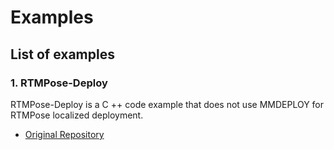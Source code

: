 # Examples

## List of examples

### 1. RTMPose-Deploy

RTMPose-Deploy is a C ++ code example that does not use MMDEPLOY for RTMPose localized deployment.

- [Original Repository](https://github.com/HW140701/RTMPose-Deploy)
